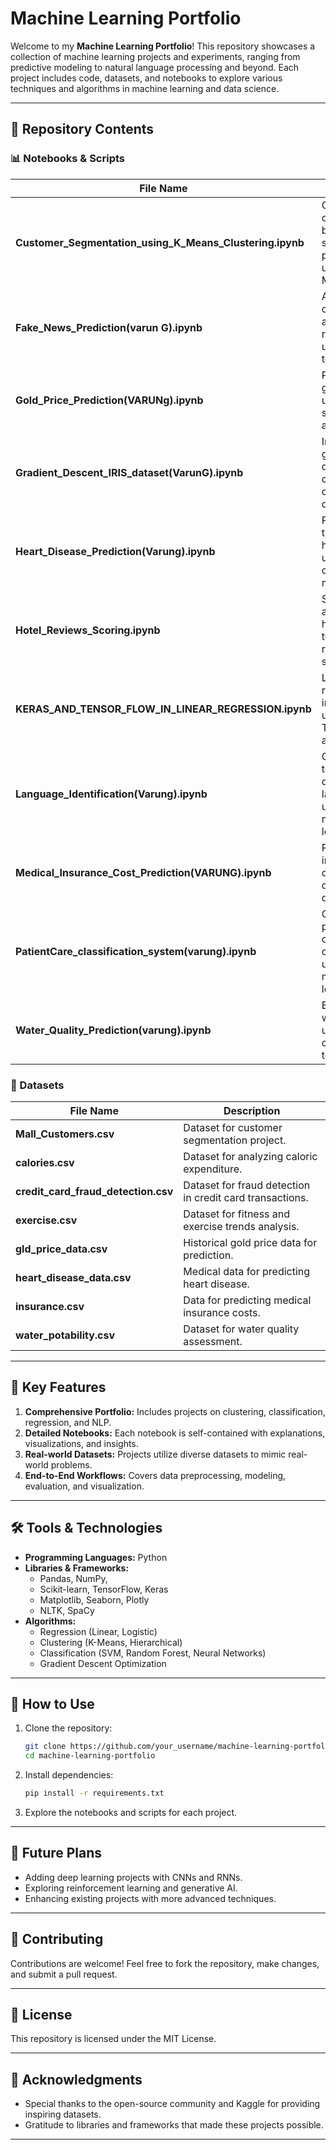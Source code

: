 # Machine Learning Portfolio

Welcome to my **Machine Learning Portfolio**! This repository showcases a collection of machine learning projects and experiments, ranging from predictive modeling to natural language processing and beyond. Each project includes code, datasets, and notebooks to explore various techniques and algorithms in machine learning and data science.

---

## 📁 Repository Contents

### 📊 Notebooks & Scripts

| File Name | Description |
|-----------|-------------|
| **Customer_Segmentation_using_K_Means_Clustering.ipynb** | Clustering customers based on spending patterns using K-Means. |
| **Fake_News_Prediction(varun G).ipynb** | A project to classify news articles as real or fake using NLP techniques. |
| **Gold_Price_Prediction(VARUNg).ipynb** | Predicting gold prices using time series analysis. |
| **Gradient_Descent_IRIS_dataset(VarunG).ipynb** | Implementing gradient descent for classification on the IRIS dataset. |
| **Heart_Disease_Prediction(Varung).ipynb** | Predicting the risk of heart disease using classification models. |
| **Hotel_Reviews_Scoring.ipynb** | Sentiment analysis on hotel reviews to generate review scores. |
| **KERAS_AND_TENSOR_FLOW_IN_LINEAR_REGRESSION.ipynb** | Linear regression implemented using TensorFlow and Keras. |
| **Language_Identification(Varung).ipynb** | Classifying text into different languages using machine learning. |
| **Medical_Insurance_Cost_Prediction(VARUNG).ipynb** | Predicting insurance costs based on customer data. |
| **PatientCare_classification_system(varung).ipynb** | Classifying patients for optimized care plans using machine learning. |
| **Water_Quality_Prediction(varung).ipynb** | Evaluating water quality using classification techniques. |

### 📁 Datasets

| File Name | Description |
|-----------|-------------|
| **Mall_Customers.csv** | Dataset for customer segmentation project. |
| **calories.csv** | Dataset for analyzing caloric expenditure. |
| **credit_card_fraud_detection.csv** | Dataset for fraud detection in credit card transactions. |
| **exercise.csv** | Dataset for fitness and exercise trends analysis. |
| **gld_price_data.csv** | Historical gold price data for prediction. |
| **heart_disease_data.csv** | Medical data for predicting heart disease. |
| **insurance.csv** | Data for predicting medical insurance costs. |
| **water_potability.csv** | Dataset for water quality assessment. |

---

## 🌟 Key Features

1. **Comprehensive Portfolio:** Includes projects on clustering, classification, regression, and NLP.
2. **Detailed Notebooks:** Each notebook is self-contained with explanations, visualizations, and insights.
3. **Real-world Datasets:** Projects utilize diverse datasets to mimic real-world problems.
4. **End-to-End Workflows:** Covers data preprocessing, modeling, evaluation, and visualization.

---

## 🛠️ Tools & Technologies

- **Programming Languages:** Python
- **Libraries & Frameworks:**
  - Pandas, NumPy,
  - Scikit-learn, TensorFlow, Keras
  - Matplotlib, Seaborn, Plotly
  - NLTK, SpaCy
- **Algorithms:**
  - Regression (Linear, Logistic)
  - Clustering (K-Means, Hierarchical)
  - Classification (SVM, Random Forest, Neural Networks)
  - Gradient Descent Optimization

---

## 🚀 How to Use

1. Clone the repository:
   ```bash
   git clone https://github.com/your_username/machine-learning-portfolio.git
   cd machine-learning-portfolio
   ```
2. Install dependencies:
   ```bash
   pip install -r requirements.txt
   ```
3. Explore the notebooks and scripts for each project.

---

## 🧩 Future Plans

- Adding deep learning projects with CNNs and RNNs.
- Exploring reinforcement learning and generative AI.
- Enhancing existing projects with more advanced techniques.

---

## 🤝 Contributing

Contributions are welcome! Feel free to fork the repository, make changes, and submit a pull request.

---

## 📄 License

This repository is licensed under the MIT License.

---

## 🙌 Acknowledgments

- Special thanks to the open-source community and Kaggle for providing inspiring datasets.
- Gratitude to libraries and frameworks that made these projects possible.

---
